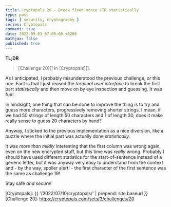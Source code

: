 ```yaml
---
title: Cryptopals 20 - Break fixed-nonce CTR statistically
type: post
tags: [ security, cryptography ]
series: Cryptopals
comment: true
date: 2022-09-03 07:00:00 +0200
mathjax: false
published: true
---
```


**TL;DR**

> [Challenge 20][] in [Cryptopals][].

As I anticipated, I probably misunderstood the previous challenge, *or*
this one. Fact is that I just reused the *terminal user interface* to
break the first part *statistically* and then move on by eye inspection
and guessing. It was fun!

In hindsight, one thing that can be done to improve the thing is to try
and guess more characters, progressively removing shorter strings. I
mean, if we had 50 strings of length 50 characters and 1 of length 30,
does it make really sense to guess 20 characters by hand?

Anyway, I sticked to the previous implementation as a nice diversion,
like a puzzle where the initial part was actually done *statistically*.

It was *more than mildly* interesting that the first column was wrong
again, even on the new encrypted stuff, but this time was *really*
wrong. Probably I should have used different statistics for the
start-of-sentence instead of a generic letter, but it was anyway very
easy to understand from the context and - by the way, spoiler alert! -
the first character of the first sentence was the same as challenge 19!

Stay safe *and secure*!

[Perl]: https://www.perl.org/
[Cryptopals]: {{ '/2022/07/10/cryptopals/' | prepend: site.baseurl }}
[Challenge 20]: https://cryptopals.com/sets/3/challenges/20
